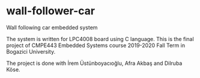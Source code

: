# wall-follower-car
Wall following car embedded system

The system is written for LPC4008 board using C language. This is the final project of CMPE443 Embedded Systems course 2019-2020 Fall Term in Bogazici University.

The project is done with İrem Üstünboyacıoğlu, Afra Akbaş and Dilruba Köse.
